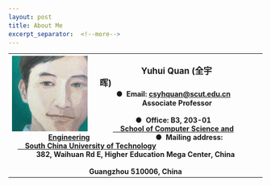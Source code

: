 ```yaml
---
layout: post
title: About Me
excerpt_separator:  <!--more-->
---
```

<table>
<tbody>
<tr>
<th>
<img src="https://github.com/Dofboom/Dofboom.github.io/raw/master/images/2.jpg" width="150" align="left"/><br />
<span style="font-size: 120%;"><strong> &ensp; Yuhui Quan  (全宇晖)</strong>&emsp;&emsp;&emsp;&emsp;&emsp;&emsp;&emsp;&emsp;&emsp;&emsp;&emsp;&emsp;&emsp;&emsp;&emsp;&emsp;<small>●&nbsp;&nbsp;<strong>Email</strong>: <a href="mailto:csyhquan@scut.edu.cn">csyhquan@scut.edu.cn</a></small></span><br />
<span style="font-size: 100%;">&ensp; &nbsp;Associate Professor &emsp;&emsp;&emsp;&emsp;&emsp;&emsp;&emsp;&emsp;&emsp;&emsp;&emsp;&emsp;&emsp;&emsp;&emsp;&emsp;&emsp;&emsp;&emsp;&emsp;&emsp;●&nbsp;&nbsp;<strong>Office</strong>: B3, 203-01<a href="http://www2.scut.edu.cn/cs/"><br>&ensp;&nbsp;&nbsp;School of Computer Science and Engineering</a>&emsp;&emsp;&emsp;&emsp;&emsp;&ensp;&emsp;&emsp;&nbsp;&nbsp;&nbsp;&#8197;&#8197;&#8197;&#8197;●&nbsp;&nbsp;<strong>Mailing address</strong>:</span><br />
<span style="font-size: 100%;"> <a href="https://www.scut.edu.cn">&ensp;&nbsp; South China University of Technology</a>&emsp;&emsp;&emsp;&emsp;&emsp;&emsp;&emsp;&emsp;&emsp;&emsp;&emsp;&nbsp;&nbsp;&emsp;&emsp;&#8197;382, Waihuan Rd E, Higher Education Mega Center, China<br /></span>
<span style="font-size: 100%;">&emsp;&emsp;&emsp;&emsp;&emsp;&emsp;&emsp;&emsp;&emsp;&emsp;&emsp;&emsp;&emsp;&emsp;&emsp;&emsp;&emsp;&emsp;&emsp;&emsp;&emsp;&emsp;&emsp;&emsp;&emsp;&emsp;&nbsp;&nbsp;&emsp;&emsp;&emsp;&emsp;&emsp;&emsp;Guangzhou 510006, China</span>
</th>
</tr>
</tbody>
</table>
<!--
<table><tbody><tr><td class="wrap">
<div>
    <img src="https://github.com/Dofboom/Dofboom.github.io/raw/master/images/2.jpg" width="100"/><br />
	<span style="font-size: 120%;"><strong> &ensp; Yuhui Quan</strong> (全宇晖） </span><br />
    <span style="font-size: 100%;">&ensp; &nbsp;Associate Professor <a href="http://www2.scut.edu.cn/cs/"><br>&ensp;&nbsp;&nbsp;School of Computer Science and Engineering</a></span><br />
    <span style="font-size: 100%;"> <a href="https://www.scut.edu.cn">&ensp;&nbsp; South China University of Technology</a><br /></span>
</div>
</td><tr></tbody></table>
-->